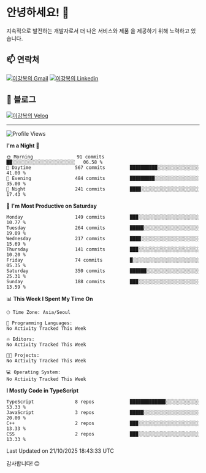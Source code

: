 # 안녕하세요! 👋

지속적으로 발전하는 개발자로서 더 나은 서비스와 제품
을 제공하기 위해 노력하고 있습니다.

## 📫 연락처
[![이강복의 Gmail](https://img.shields.io/badge/Gmail-D14836?style=for-the-badge&logo=gmail&logoColor=white)](mailto:pmmm114@gmail.com)
[![이강복의 Linkedin](https://img.shields.io/badge/LinkedIn-0077B5?style=for-the-badge&logo=linkedin&logoColor=white)](https://www.linkedin.com/in/lkb0297)

## 📝 블로그
[![이강복의 Velog](https://img.shields.io/badge/Velog-ffffff?style=for-the-badge&logo=velog)](https://velog.io/@pmmm114/posts)

---
<!--START_SECTION:waka-->
![Profile Views](http://img.shields.io/badge/Profile%20Views-0-blue)

**I'm a Night 🦉** 

```text
🌞 Morning                91 commits          ██░░░░░░░░░░░░░░░░░░░░░░░   06.58 % 
🌆 Daytime                567 commits         ██████████░░░░░░░░░░░░░░░   41.00 % 
🌃 Evening                484 commits         █████████░░░░░░░░░░░░░░░░   35.00 % 
🌙 Night                  241 commits         ████░░░░░░░░░░░░░░░░░░░░░   17.43 % 
```
📅 **I'm Most Productive on Saturday** 

```text
Monday                   149 commits         ███░░░░░░░░░░░░░░░░░░░░░░   10.77 % 
Tuesday                  264 commits         █████░░░░░░░░░░░░░░░░░░░░   19.09 % 
Wednesday                217 commits         ████░░░░░░░░░░░░░░░░░░░░░   15.69 % 
Thursday                 141 commits         ███░░░░░░░░░░░░░░░░░░░░░░   10.20 % 
Friday                   74 commits          █░░░░░░░░░░░░░░░░░░░░░░░░   05.35 % 
Saturday                 350 commits         ██████░░░░░░░░░░░░░░░░░░░   25.31 % 
Sunday                   188 commits         ███░░░░░░░░░░░░░░░░░░░░░░   13.59 % 
```


📊 **This Week I Spent My Time On** 

```text
🕑︎ Time Zone: Asia/Seoul

💬 Programming Languages: 
No Activity Tracked This Week

🔥 Editors: 
No Activity Tracked This Week

🐱‍💻 Projects: 
No Activity Tracked This Week

💻 Operating System: 
No Activity Tracked This Week
```

**I Mostly Code in TypeScript** 

```text
TypeScript               8 repos             █████████████░░░░░░░░░░░░   53.33 % 
JavaScript               3 repos             █████░░░░░░░░░░░░░░░░░░░░   20.00 % 
C++                      2 repos             ███░░░░░░░░░░░░░░░░░░░░░░   13.33 % 
CSS                      2 repos             ███░░░░░░░░░░░░░░░░░░░░░░   13.33 % 
```




 Last Updated on 21/10/2025 18:43:33 UTC
<!--END_SECTION:waka-->

감사합니다! 😊
